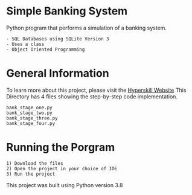 # Simple Banking System

Python program that performs a simulation of a banking system.
```
- SQL Databases using SQLite Version 3
- Uses a class
- Object Oriented Programming
```
# General Information
To learn more about this project, please visit the [Hyperskill Website](https://hyperskill.org/projects/109?track=2)
This Directory has 4 files showing the step-by-step code implementation.
```
bank_stage_one.py
bank_stage_two.py
bank_stage_three.py
bank_stage_four.py
```
# Running the Porgram
```
1) Download the files
2) Open the project in your choice of IDE 
3) Run the project
```
This project was built using Python version 3.8
